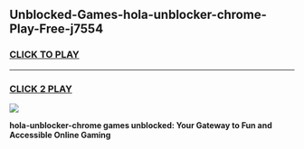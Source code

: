 
## Unblocked-Games-hola-unblocker-chrome-Play-Free-j7554
<h3>
<a href="https://premium76.site?title=hola-unblocker-chrome&ref=23A">CLICK TO PLAY</a></h3>
<hr>

<h3>
<a href="https://premium76.site?title=hola-unblocker-chrome&ref=23A">CLICK 2 PLAY</a>
  
</h3>

<a href="https://premium76.site?title=hola-unblocker-chrome&ref=23A"><img src="https://clearcache.store/games.png"></a>


**hola-unblocker-chrome games unblocked: Your Gateway to Fun and Accessible Online Gaming**
